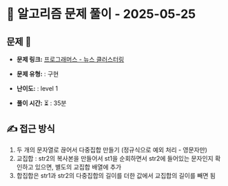 # 📝 알고리즘 문제 풀이 - 2025-05-25

## 문제 📖

- **문제 링크:** [프로그래머스 - 뉴스 클러스터링](http://school.programmers.co.kr/learn/courses/30/lessons/17677)

- **문제 유형:** : 구현

- **난이도:** : level 1

- **풀이 시간:** ⏳ : 35분

## ✍ 접근 방식

1. 두 개의 문자열로 끊어서 다중집합 만들기 (정규식으로 예외 처리 - 영문자만)
2. 교집합 : str2의 복사본을 만들어서 st1을 순회하면서 str2에 들어있는 문자인지 확인하고 있으면, 별도의 교집합 배열에 추가
3. 합집합은 str1과 str2의 다중집합의 길이를 더한 값에서 교집합의 길이를 빼면 됨
